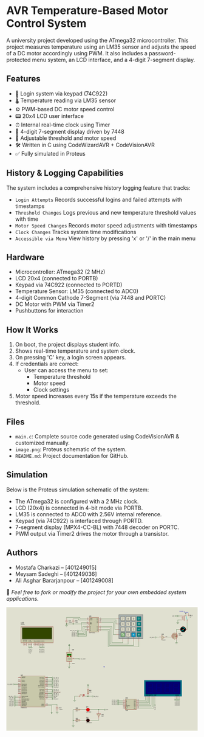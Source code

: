 # AVR Temperature-Based Motor Control System
A university project developed using the ATmega32 microcontroller. This project measures temperature using an LM35 sensor and adjusts the speed of a DC motor accordingly using PWM. It also includes a password-protected menu system, an LCD interface, and a 4-digit 7-segment display.

## Features
- 🔐 Login system via keypad (74C922)
- 🌡️ Temperature reading via LM35 sensor
- ⚙️ PWM-based DC motor speed control
- 📟 20x4 LCD user interface
- ⏰ Internal real-time clock using Timer
- 🔢 4-digit 7-segment display driven by 7448
- 🧮 Adjustable threshold and motor speed
- 🛠️ Written in C using CodeWizardAVR + CodeVisionAVR
- ✅ Fully simulated in Proteus

## History & Logging Capabilities
The system includes a comprehensive history logging feature that tracks:
- `Login Attempts` Records successful logins and failed attempts with timestamps
- `Threshold Changes` Logs previous and new temperature threshold values with time
- `Motor Speed Changes` Records motor speed adjustments with timestamps
- `Clock Changes` Tracks system time modifications
- `Accessible via Menu` View history by pressing 'x' or '/' in the main menu



## Hardware
- Microcontroller: ATmega32 (2 MHz)
- LCD 20x4 (connected to PORTB)
- Keypad via 74C922 (connected to PORTD)
- Temperature Sensor: LM35 (connected to ADC0)
- 4-digit Common Cathode 7-Segment (via 7448 and PORTC)
- DC Motor with PWM via Timer2
- Pushbuttons for interaction

## How It Works
1. On boot, the project displays student info.
2. Shows real-time temperature and system clock.
3. On pressing 'C' key, a login screen appears.
4. If credentials are correct:
   - User can access the menu to set:
     - Temperature threshold
     - Motor speed
     - Clock settings
5. Motor speed increases every 15s if the temperature exceeds the threshold.
   
## Files

- `main.c`: Complete source code generated using CodeVisionAVR & customized manually.
- `image.png`: Proteus schematic of the system.
- `README.md`: Project documentation for GitHub.

## Simulation
Below is the Proteus simulation schematic of the system:

- The ATmega32 is configured with a 2 MHz clock.
- LCD (20x4) is connected in 4-bit mode via PORTB.
- LM35 is connected to ADC0 with 2.56V internal reference.
- Keypad (via 74C922) is interfaced through PORTD.
- 7-segment display (MPX4-CC-BL) with 7448 decoder on PORTC.
- PWM output via Timer2 drives the motor through a transistor.

## Authors
- Mostafa Charkazi – [401249015]
- Meysam Sadeghi – [401249036]
- Ali Asghar Bararjanpour – [401249008]

📌 *Feel free to fork or modify the project for your own embedded system applications.*

![Proteus Simulation](image.png)

